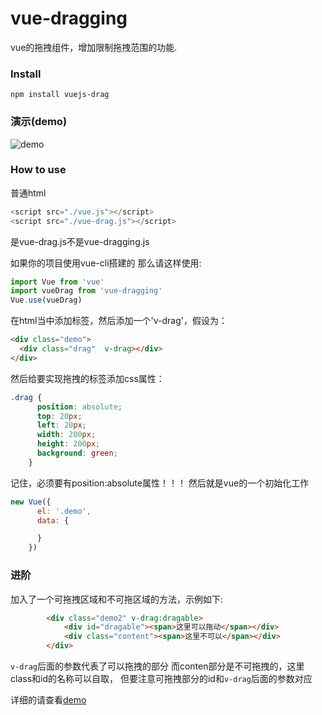 # vue-dragging
vue的拖拽组件，增加限制拖拽范围的功能.
### Install
`npm install vuejs-drag`

### 演示(demo)
![demo](http://p1.bpimg.com/567571/5446bc53dfc0d183.gif)

### How to use

普通html
```javascript
<script src="./vue.js"></script>
<script src="./vue-drag.js"></script>
```
是vue-drag.js不是vue-dragging.js

如果你的项目使用vue-cli搭建的 那么请这样使用:
```javascript
import Vue from 'vue'
import vueDrag from 'vue-dragging'
Vue.use(vueDrag)
```

在html当中添加标签，然后添加一个'v-drag'，假设为：
```html
<div class="demo">
  <div class="drag"  v-drag></div>
</div>
```
然后给要实现拖拽的标签添加css属性：
```css
.drag {
      position: absolute;
      top: 20px;
      left: 20px;
      width: 200px;
      height: 200px;
      background: green;
    }
```
记住，必须要有position:absolute属性！！！
然后就是vue的一个初始化工作
```js
new Vue({
      el: '.demo',
      data: {

      }
    })
```
### 进阶

加入了一个可拖拽区域和不可拖区域的方法，示例如下:

```html
        <div class="demo2" v-drag:dragable>
            <div id="dragable"><span>这里可以拖动</span></div>
            <div class="content"><span>这里不可以</span></div>
        </div>
```

`v-drag`后面的参数代表了可以拖拽的部分 而conten部分是不可拖拽的，这里class和id的名称可以自取，
但要注意可拖拽部分的id和`v-drag`后面的参数对应

详细的请查看[demo](http://boeseny.com/drag)
